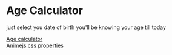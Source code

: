 # Age Calculator 
just select you date of birth you'll be knowing your age till today 

<a href="https://www.calculator.net/age-calculator.html">Age calculator</a>
<br>
<a href="https://animejs.com/documentation">Animejs css properties</a>
